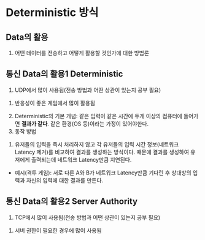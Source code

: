 # Deterministic 방식
## Data의 활용
1. 어떤 데이터를 전송하고 어떻게 활용할 것인가에 대한 방법론

## 통신 Data의 활용1 Deterministic
1. UDP에서 많이 사용됨(전송 방법과 어떤 상관이 있는지 공부 필요)
  1) 반응성이 좋은 게임에서 많이 활용됨
2. Deterministic의 기본 개념: 같은 입력이 같은 시간에 두개 이상의 컴퓨터에 들어가면 **결과가 같다**. 같은 환경(OS 등)이라는 가정이 있어야한다.
3. 동작 방법
  1) 유저들의 입력을 즉시 처리하지 않고 각 유저들의 입력 시간 정보(네트워크 Latency 제거)를 비교하여 결과를 생성하는 방식이다. 때문에 결과를 생성하여 유저에게 출력되는데 네트워크 Latency만큼 지연된다.
  * 예시(격투 게임): 서로 다른 A와 B가 네트워크 Latency만큼 기다린 후 상대방의 입력과 자신의 입력에 대한 결과를 만든다.

## 통신 Data의 활용2 Server Authority
1. TCP에서 많이 사용됨(전송 방법과 어떤 상관이 있는지 공부 필요)
  1) 서버 권한이 필요한 경우에 많이 사용됨
